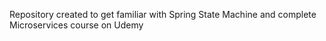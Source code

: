 Repository created to get familiar with Spring State Machine and complete Microservices course on Udemy 